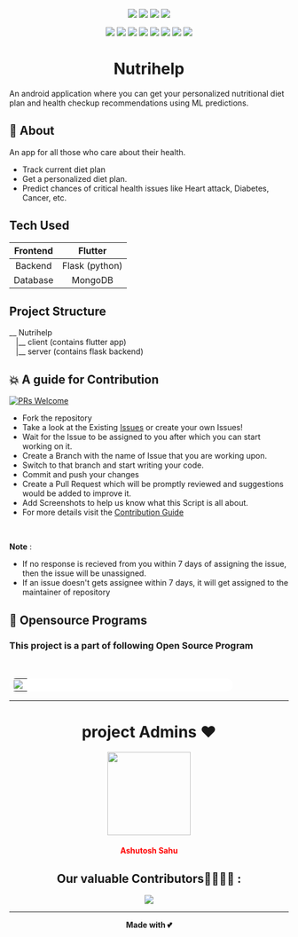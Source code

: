 <p align="center">
<a href="https://github.com/Dragsters/Nutrihelp"><img src="https://img.shields.io/badge/Open%20Source-%F0%9F%A4%8D-Green"></a>
<a href="https://github.com/Dragsters/Nutrihelp"><img src="https://img.shields.io/badge/Built%20by-developers%20%3C%2F%3E-0059b3"></a>
<a href="https://github.com/Dragsters/Nutrihelp"><img src="https://img.shields.io/static/v1.svg?label=Contributions&message=Welcome&color=yellow"></a>
<a href="https://github.com/Dragsters"><img src="https://img.shields.io/badge/maintenance-yes-brightgreen"></a>
</p>
     
<p align="center">
<a href="https://github.com/Dragsters/Nutrihelp/blob/main/LICENSE"><img src="https://img.shields.io/github/license/Dragsters/Nutrihelp?color=brightgreen"></a>
<a href="https://github.com/Dragsters/Nutrihelp/stargazers"><img src="https://img.shields.io/github/stars/Dragsters/Nutrihelp?color=0059b3"></a>
<a href="https://github.com/Dragsters/Nutrihelp/network/members"><img src="https://img.shields.io/github/forks/Dragsters/Nutrihelp?color=yellow"></a>
<a href="https://github.com/Dragsters/Nutrihelp/graphs/contributors"><img src="https://img.shields.io/github/contributors/Dragsters/Nutrihelp?color=brightgreen"></a>
<a href="https://github.com/Dragsters/Nutrihelp/issues"><img src="https://img.shields.io/github/issues/Dragsters/Nutrihelp?color=0059b3"></a>
<a href="https://github.com/Dragsters/Nutrihelp/issues?q=is%3Aissue+is%3Aclosed"><img src="https://img.shields.io/github/issues-closed-raw/Dragsters/Nutrihelp?color=yellow"></a>
<a href="https://github.com/Dragsters/Nutrihelp/pulls"><img src="https://img.shields.io/github/issues-pr/Dragsters/Nutrihelp?color=brightgreen"></a>
<a href="https://github.com/Dragsters/Nutrihelp/issues?q=is%3Apr+is%3Aclosed"><img src="https://img.shields.io/github/issues-pr-closed-raw/Dragsters/Nutrihelp?color=0059b3"></a>
</p>    

<h1 align="center">Nutrihelp</h1>
An android application where you can get your personalized nutritional diet plan and health checkup recommendations using ML predictions.


## 🌟 About
An app for all those who care about their health.
- Track current diet plan
- Get a personalized diet plan.
- Predict chances of critical health issues like Heart attack, Diabetes, Cancer, etc.

## Tech Used
| Frontend | Flutter |
|:-:|:-:|
| Backend | Flask (python) |
| Database | MongoDB |

## Project Structure
<p>
     __ Nutrihelp <br>
&nbsp&nbsp&nbsp|__ client (contains flutter app)<br>
&nbsp&nbsp&nbsp|__ server (contains flask backend)
</p>

<!--
##  ▶️ How to Run the Project
**1.** Navigate to the project directory.
-->

## 💥 A guide for Contribution
[![PRs Welcome](https://img.shields.io/badge/PRs-welcome-brightgreen.svg?style=flat-square)](http://makeapullrequest.com)

- Fork the repository
- Take a look at the Existing [Issues](https://github.com/Dragsters/Nutrihelp/issues) or create your own Issues!
- Wait for the Issue to be assigned to you after which you can start working on it.
- Create a Branch with the name of Issue that you are working upon.
- Switch to that branch and start writing your code.
- Commit and push your changes
- Create a Pull Request which will be promptly reviewed and suggestions would be added to improve it.
- Add Screenshots to help us know what this Script is all about.
- For more details visit the [Contribution Guide](https://github.com/Dragsters/Nutrihelp/blob/main/Contributing.md)

<br>

__Note__ : 
- If no response is recieved from you within 7 days of assigning the issue, then the issue will be unassigned.
- If an issue doesn't gets assignee within 7 days, it will get assigned to the maintainer of repository

## 📌 Opensource Programs

### This project is a part of following Open Source Program
<br>

<table style="width:80%;background-color:white;border-radius:30px;">
    <tr>
  <td>
<center>
  <a href="https://letsgrowmore.in/projects/"><img src="https://letsgrowmore.in/wp-content/uploads/2021/05/cropped-growmore-removebg-preview.png"></img></a>
  </center>
  </td>
  </tr>
</table>
    <hr>

<h1 align=center> project Admins ❤️ </h1>

<div align="center"><a href="https://github.com/Ashuto7h"><img src="https://avatars.githubusercontent.com/u/53266261?v=4" width=150px height=150px /></a></br> <h4 style="color:red;">Ashutosh Sahu</h4>


## Our valuable Contributors👩‍💻👨‍💻 :

<a href="https://github.com/Dragsters/Nutrihelp/graphs/contributors">
  <img src="https://contrib.rocks/image?repo=Dragsters/Nutrihelp"/>
</a>

<hr>

**Made with 💕**
